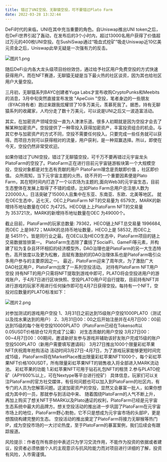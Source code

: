 ```yaml
---
title: 错过了UNI空投、无聊猿空投，可不要错过Plato Farm
date: 2022-03-28 13:32:44
---
```

DeFi时代的来临，UNI在其中充当重要的角色。自Uniswap推出UNI token之后，在DeFi世界引起了轰动，在发布后的3个小时内，超过13000名用户获得了价值超过万元的400枚UNI空投。在SushiSwap通过“吸血式挖矿”吸走Uniswap近10亿美元资金之后，Uniswap此举无疑是一次强有力的反击。

![图片1.png](https://smartsignature-img.oss-cn-hongkong.aliyuncs.com/article/2022/03/28/99249ca282268c081767206c439cc819.png)


随后DeFi业内各大龙头级项目纷纷效仿，通过给予社区用户免费空投的方式快速获得用户。而在NFT赛道，无聊猿无疑是当下最火热的社区谈资，因为其也给社区用户大量空投。

三月初，无聊猿系列BAYC创建者Yuga Labs才宣布收购CryptoPunks和Meebits的消息，3月中旬突然直接宣布发放 "ApeCoin "空投，笔者身边的一些朋友（BYAC持有者）跑过来跟我炫耀领了10多万美元，羡慕死我了。据悉，持有无聊猿系列的收藏家，人均分走了数十万美元，可以说是UNI之后又一波造富活动。

其实，在加密资产领域空投一直为人津津乐道。很多人初期就是因为空投才会去了解某种加密资产。空投提供了一种零投入获得加密资产，丰富投资组合的机会。与其它参与加密资产的方式不同，空投不需要任何投入。只要完成一些任务就可以获得。而项目方则可以获得相对的流量，用户获利，是一种双赢选择。所以，即使在今天，空投仍然非常受欢迎。

如果你错过了UNI空投，错过了无聊猿空投，可千万不要再错过元宇宙龙头PlatoFarm的空投了。PlatoFarm正在进行目前元宇宙链游板块第一个大规模空投，空投对象都是对生态有贡献的用户 PlatoFarm理念是贡献即价值 ，社区即价值。
众所周知，当下元宇宙主题的火热，绕不开的一个重要因素便是Plato Farm，其在短时间内打造了一个以农场为主题的,面向Web3的元宇宙生态，目前生态整体在发展上取得了不错的成绩，比如Plato Farm总用户总注册人数为220000人，日活突破了15000人且集中在东亚、东南亚、东欧、北美等地区。
就在OEC生态中，近七天，OEC上PlatoFarm NFT的交易量为 6579次，MARK的新增持币地址数量在OEC 为4725。HECO链上上PlatoFarm NFT的交易量为 353721次，MARK的新增持币地址数量在OEC 为49000个。

截止目前，PlatoFarm的玩家总数量: 79362，HECO链上NFT总交易量 1996684, 而OEC 上是9872；MARK的总持币地址数量，HECO上是 58532, 而OEC上是 54511个。皆是同行业之最。在OEC以及HECO生态中，PlatoFarm项目的链上交易数据皆排第一。
PlatoFarm生态除了囊括了SocialFi、GameFi等元素，并构建了较为复杂且环环相扣的经济模型外，DAO治理也是PlatoFarm的另一大生态特色，高开放度以及更为松散，且赋有激励的的DAO治理体系也是PlatoFarm吸引众多用户参与的主要原因之一。
最近，PlatoFarm迎来了周年庆，为了激励广大DAO社区用户，PlatoFarm出席了一系列空投活动。
对持有PlatoFarm NFT用户空投
持有NFT的用户只需将NFT提取到游戏中即可，PLATO将会空投进用户的游戏账户，于4月7日进行区块快照、空投PLATO用户可自行提取，目前持有NFT并进行游戏的玩家不用进行任何操作即可在4月7日获得空投。每持有一个NFT，空投对应数量的PLATO标准如下：

![图片2.png](https://smartsignature-img.oss-cn-hongkong.aliyuncs.com/article/2022/03/28/8837d0be1f7d9e615e0b9dc9c46f424e.png)

对参加测试的游戏用户空投
1、3月31日之前达到15级账户空投1000PLATO（测试以及找水果达到的用户）
2、3月31日00：00之后开始注册并在4月7日00：00前达到15级的每个账号空投10000PLATO（PlatoFarm已经在Tokensoft以0.05USDT价格锁仓12月完成了公募）
对生态贡献的用户空投
3月27日00：00~4月7日00：00期间，邀请新好友参与游戏并辅助该好友账户完成15级的账户空投500PLATO（新用户需要填写邀请码）
3月27日推出1000个限量彩虹苹果NFT庆祝周年抢购活动
活动时间3月27日-4月7日，为了游戏玩家能够更短时间完成15级，PlatoFarm将在MarketPlace推出限量彩虹苹果NFT1000个，每个彩虹苹果NFT价格100USDT，所有限量彩虹苹果NFT的销售收入将全部进入MARK流动池。
彩虹苹果的功能
1.彩虹苹果NFT可用于钻石礼包NFT的租赁
2.参与PLATO挖矿（APY600%以上，可在Nextype等平台进行挖矿）
具体信息，玩家们可以关注PlatoFarm的官方社交媒体，有任何问题也可以加入到PlatoFarm的社区内，有专门的人员为您解答问题。这波加密资产的空投，显然又会暴富一批人，如果你想成为其中的一员，那就参与到活动中来、
随着围绕PlatoFarm的人气不断上升，再加上购买了想关NFT于MARK以及Plato通证的权利，PlatoFarm已经是元宇宙生态系统中最大的品牌方。想关空投活动的推出进一步巩固了PlatoFarm在元宇宙市场上的地位，PlatoFarm野心勃勃，它不只是想成为元宇宙市场的头部IP，更是想围绕构建完整的生态。
空投活动的推出奠定了PlatoFarm将接力无聊猴等热门IP，成为空投市场的一大讨论热度，至于PlatoFarm的暴富案例，我们后续会有跟踪报道。


风险提示：作者在所有原创中表述只为学习交流作用，不能作为投资的依据或者建议，投资者必须依据个人的主观意识与抗风险能力而对项目进行详细的了解，投资有风险，入市需谨慎。